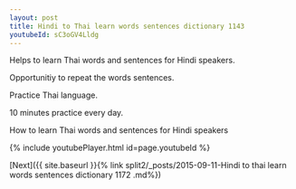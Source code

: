 ```yaml
---
layout: post
title: Hindi to Thai learn words sentences dictionary 1143 
youtubeId: sC3oGV4Lldg
---
```

 
 
Helps to learn Thai words and sentences for Hindi speakers.

Opportunitiy to repeat the words sentences. 

Practice Thai language. 
 
10 minutes practice every day. 
 
How to learn Thai words and sentences for Hindi speakers 
 
{% include youtubePlayer.html id=page.youtubeId %}
 
 
[Next]({{ site.baseurl }}{% link  split2/_posts/2015-09-11-Hindi to thai learn words sentences dictionary 1172 .md%})
 
